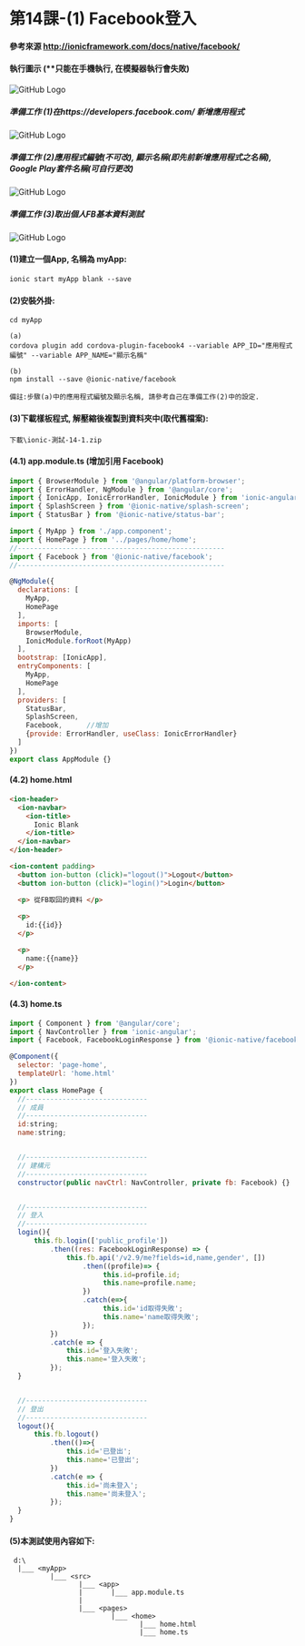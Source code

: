 # 第14課-(1) Facebook登入


#### 參考來源 http://ionicframework.com/docs/native/facebook/

#### 執行圖示 (**只能在手機執行, 在模擬器執行會失敗)
![GitHub Logo](/images/fig14-01.jpg)


##### 準備工作 (1)在https://developers.facebook.com/ 新增應用程式
![GitHub Logo](/images/fig14-01-0.jpg)


##### 準備工作 (2)應用程式編號(不可改), 顯示名稱(即先前新增應用程式之名稱), Google Play套件名稱(可自行更改)
![GitHub Logo](/images/fig14-01-1.jpg)


##### 準備工作 (3)取出個人FB基本資料測試
![GitHub Logo](/images/fig14-01-2.jpg)



#### (1)建立一個App, 名稱為 myApp:
```
ionic start myApp blank --save
```


#### (2)安裝外掛:
```
cd myApp

(a)
cordova plugin add cordova-plugin-facebook4 --variable APP_ID="應用程式編號" --variable APP_NAME="顯示名稱"

(b)
npm install --save @ionic-native/facebook

備註:步驟(a)中的應用程式編號及顯示名稱, 請參考自己在準備工作(2)中的設定.
```


#### (3)下載樣板程式, 解壓縮後複製到<myApp>資料夾中(取代舊檔案):
```
下載\ionic-測試-14-1.zip
```


#### (4.1) app.module.ts (增加引用 Facebook)
```javascript
import { BrowserModule } from '@angular/platform-browser';
import { ErrorHandler, NgModule } from '@angular/core';
import { IonicApp, IonicErrorHandler, IonicModule } from 'ionic-angular';
import { SplashScreen } from '@ionic-native/splash-screen';
import { StatusBar } from '@ionic-native/status-bar';

import { MyApp } from './app.component';
import { HomePage } from '../pages/home/home';
//---------------------------------------------------
import { Facebook } from '@ionic-native/facebook';
//---------------------------------------------------

@NgModule({
  declarations: [
    MyApp,
    HomePage
  ],
  imports: [
    BrowserModule,
    IonicModule.forRoot(MyApp)
  ],
  bootstrap: [IonicApp],
  entryComponents: [
    MyApp,
    HomePage
  ],
  providers: [
    StatusBar,
    SplashScreen,
    Facebook,      //增加
    {provide: ErrorHandler, useClass: IonicErrorHandler}
  ]
})
export class AppModule {}
```



#### (4.2) home.html
```html
<ion-header>
  <ion-navbar>
    <ion-title>
      Ionic Blank
    </ion-title>
  </ion-navbar>
</ion-header>

<ion-content padding>
  <button ion-button (click)="logout()">Logout</button>
  <button ion-button (click)="login()">Login</button>

  <p> 從FB取回的資料 </p>
  
  <p>
    id:{{id}}
  </p>

  <p>
    name:{{name}}
  </p>  

</ion-content>
```



#### (4.3) home.ts
```javascript
import { Component } from '@angular/core';
import { NavController } from 'ionic-angular';
import { Facebook, FacebookLoginResponse } from '@ionic-native/facebook';

@Component({
  selector: 'page-home',
  templateUrl: 'home.html'
})
export class HomePage {
  //------------------------------
  // 成員
  //------------------------------
  id:string;
  name:string;  


  //------------------------------
  // 建構元
  //------------------------------
  constructor(public navCtrl: NavController, private fb: Facebook) {}


  //------------------------------
  // 登入
  //------------------------------
  login(){
      this.fb.login(['public_profile'])
          .then((res: FacebookLoginResponse) => {
              this.fb.api('/v2.9/me?fields=id,name,gender', [])
                  .then((profile)=> {
                       this.id=profile.id;
                       this.name=profile.name;
                  })
                  .catch(e=>{                       
                       this.id='id取得失敗';
                       this.name='name取得失敗';
                  });            
          })
          .catch(e => {
              this.id='登入失敗';
              this.name='登入失敗';
          });
  }


  //------------------------------
  // 登出
  //------------------------------
  logout(){
      this.fb.logout()
          .then(()=>{
              this.id='已登出';
              this.name='已登出';
          })
          .catch(e => {
              this.id='尚未登入';
              this.name='尚未登入';
          });
  }  
}
```



#### (5)本測試使用內容如下:
```
 d:\
  |___ <myApp>           
          |___ <src>
                 |___ <app>
                 |       |___ app.module.ts                  
                 |                  
                 |___ <pages>   
                         |___ <home> 
                                |___ home.html 
                                |___ home.ts                                 
```

